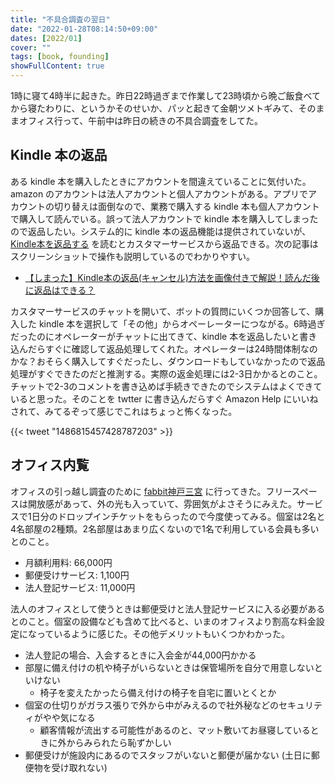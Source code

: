 ```yaml
---
title: "不具合調査の翌日"
date: "2022-01-28T08:14:50+09:00"
dates: [2022/01]
cover: ""
tags: [book, founding]
showFullContent: true
---
```


1時に寝て4時半に起きた。昨日22時過ぎまで作業して23時頃から晩ご飯食べてから寝たわりに、というかそのせいか、パッと起きて金朝ツメトギみて、そのままオフィス行って、午前中は昨日の続きの不具合調査をしてた。

## Kindle 本の返品

ある kindle 本を購入したときにアカウントを間違えていることに気付いた。amazon のアカウントは法人アカウントと個人アカウントがある。アプリでアカウントの切り替えは面倒なので、業務で購入する kindle 本も個人アカウントで購入して読んでいる。誤って法人アカウントで kindle 本を購入してしまったので返品したい。システム的に kindle 本の返品機能は提供されていないが、[Kindle本を返品する](https://www.amazon.co.jp/gp/help/customer/display.html?nodeId=G937D322PWZ6L9BL) を読むとカスタマーサービスから返品できる。次の記事はスクリーンショットで操作も説明しているのでわかりやすい。

* [【しまった】Kindle本の返品(キャンセル)方法を画像付きで解説！読んだ後に返品はできる？](https://www.kyodotokyo.com/book-movie/kindle-book-return/)

カスタマーサービスのチャットを開いて、ボットの質問にいくつか回答して、購入した kindle 本を選択して「その他」からオペーレーターにつながる。6時過ぎだったのにオペレーターがチャットに出てきて、kindle 本を返品したいと書き込んだらすぐに確認して返品処理してくれた。オペレーターは24時間体制なのかな？おそらく購入してすぐだったし、ダウンロードもしていなかったので返品処理がすぐできたのだと推測する。実際の返金処理には2-3日かかるとのこと。チャットで2-3のコメントを書き込めば手続きできたのでシステムはよくできていると思った。そのことを twtter に書き込んだらすぐ Amazon Help にいいねされて、みてるぞって感じでこれはちょっと怖くなった。

{{< tweet "1486815457428787203" >}}

## オフィス内覧

オフィスの引っ越し調査のために [fabbit神戸三宮](https://fabbit.co.jp/facility/kobesannomiya/) に行ってきた。フリースペースは開放感があって、外の光も入っていて、雰囲気がよさそうにみえた。サービスで1日分のドロップインチケットをもらったので今度使ってみる。個室は2名と4名部屋の2種類。2名部屋はあまり広くないので1名で利用している会員も多いとのこと。

* 月額利用料: 66,000円
* 郵便受けサービス: 1,100円
* 法人登記サービス: 11,000円

法人のオフィスとして使うときは郵便受けと法人登記サービスに入る必要があるとのこと。個室の設備なども含めて比べると、いまのオフィスより割高な料金設定になっているように感じた。その他デメリットもいくつかわかった。

* 法人登記の場合、入会するときに入会金が44,000円かかる
* 部屋に備え付けの机や椅子がいらないときは保管場所を自分で用意しないといけない
  * 椅子を変えたかったら備え付けの椅子を自宅に置いとくとか
* 個室の仕切りがガラス張りで外から中がみえるので社外秘などのセキュリティがやや気になる
  * 顧客情報が流出する可能性があるのと、マット敷いてお昼寝しているときに外からみられたら恥ずかしい
* 郵便受けが施設内にあるのでスタッフがいないと郵便が届かない (土日に郵便物を受け取れない)
